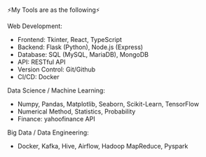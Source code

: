 ⚡My Tools are as the following⚡

Web Development:
- Frontend: Tkinter, React, TypeScript
- Backend: Flask (Python), Node.js (Express)
- Database: SQL (MySQL, MariaDB), MongoDB
- API: RESTful API
- Version Control: Git/Github
- CI/CD: Docker

Data Science / Machine Learning:
- Numpy, Pandas, Matplotlib, Seaborn, Scikit-Learn, TensorFlow
- Numerical Method, Statistics, Probability
- Finance: yahoofinance API

Big Data / Data Engineering:
- Docker, Kafka, Hive, Airflow, Hadoop MapReduce, Pyspark
<!--
**AlienX77-cmd/AlienX77-cmd** is a ✨ _special_ ✨ repository because its `README.md` (this file) appears on your GitHub profile.

Here are some ideas to get you started:

- 🔭 I’m currently working on ...
- 🌱 I’m currently learning ...
- 👯 I’m looking to collaborate on ...
- 🤔 I’m looking for help with ...
- 💬 Ask me about ...
- 📫 How to reach me: ...
- 😄 Pronouns: ...
- ⚡ Fun fact: ...
-->
